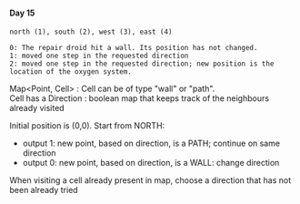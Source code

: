 #### Day 15

    north (1), south (2), west (3), east (4)

    0: The repair droid hit a wall. Its position has not changed.
    1: moved one step in the requested direction
    2: moved one step in the requested direction; new position is the location of the oxygen system.
    
Map<Point, Cell> : Cell can be of type "wall" or "path".   
Cell has a Direction : boolean map that keeps track of the neighbours already visited

Initial position is (0,0). Start from NORTH:  
- output 1: new point, based on direction, is a PATH; continue on same direction
- output 0: new point, based on direction, is a WALL: change direction

When visiting a cell already present in map, choose a direction that has not been already tried
